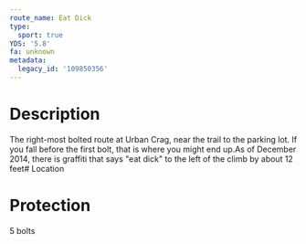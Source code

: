 ```yaml
---
route_name: Eat Dick
type:
  sport: true
YDS: '5.8'
fa: unknown
metadata:
  legacy_id: '109850356'
---
```

# Description
The right-most bolted route at Urban Crag, near the trail to the parking lot. If you fall before the first bolt, that is where you might end up.As of December 2014, there is graffiti that says "eat dick" to the left of the climb by about 12 feet# Location
# Protection
5 bolts